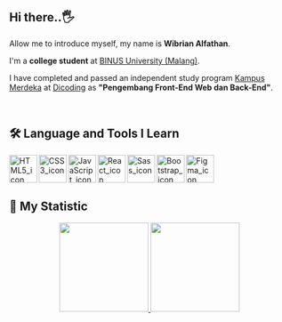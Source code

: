 ## Hi there..:raised_hand_with_fingers_splayed:

Allow me to introduce myself, my name is **Wibrian Alfathan**.

I'm a **college student** at [BINUS University (Malang)](https://binus.ac.id/malang/).

I have completed and passed an independent study program [Kampus Merdeka](https://kampusmerdeka.kemdikbud.go.id/) at [Dicoding](https://www.dicoding.com/) as **"Pengembang Front-End Web dan Back-End"**.

<br />

## :hammer_and_wrench: Language and Tools I Learn
<img align="left" alt="HTML5_icon" title="HTML5" width="50px" height="50px" src="https://upload.wikimedia.org/wikipedia/commons/6/61/HTML5_logo_and_wordmark.svg" />
<img align="left" alt="CSS3_icon" title="CSS3" width="50px" height="50px" src="https://upload.wikimedia.org/wikipedia/commons/d/d5/CSS3_logo_and_wordmark.svg" />
<img align="left" alt="JavaScript_icon" title="JavaScript" width="50px" heigth="50px" src="https://upload.wikimedia.org/wikipedia/commons/9/99/Unofficial_JavaScript_logo_2.svg" />
<img align="left" alt="React_icon" title="React.JS" width="50px" height="50px" src="https://upload.wikimedia.org/wikipedia/commons/a/a7/React-icon.svg" />
<img align="left" alt="Sass_icon" title="SASS" width="50px" height="50px" src="https://upload.wikimedia.org/wikipedia/commons/9/96/Sass_Logo_Color.svg" />
<img align="left" alt="Bootstrap_icon" title="Bootstrap" width="50px" height="50px" src="https://upload.wikimedia.org/wikipedia/commons/b/b2/Bootstrap_logo.svg" />
<img align="left" alt="Figma_icon" title="Figma" width="50px" height="50px" src="https://upload.wikimedia.org/wikipedia/commons/3/33/Figma-logo.svg" />

<br />
<br />
<br />

## :bookmark_tabs: My Statistic
<div align="center">
<a href="https://github.com/Wibrian">
  <img height="160em" src="https://github-readme-stats-eight-theta.vercel.app/api?username=Wibrian&show_icons=true&theme=midnight-purple&include_all_commits=true&count_private=true"/>
  <img height="160em" src="https://github-readme-stats-eight-theta.vercel.app/api/top-langs/?username=Wibrian&layout=compact&langs_count=8&theme=midnight-purple"/>
</a>
</div>

<!---
Wibrian/Wibrian is a ✨ special ✨ repository because its `README.md` (this file) appears on your GitHub profile.
You can click the Preview link to take a look at your changes.
--->
